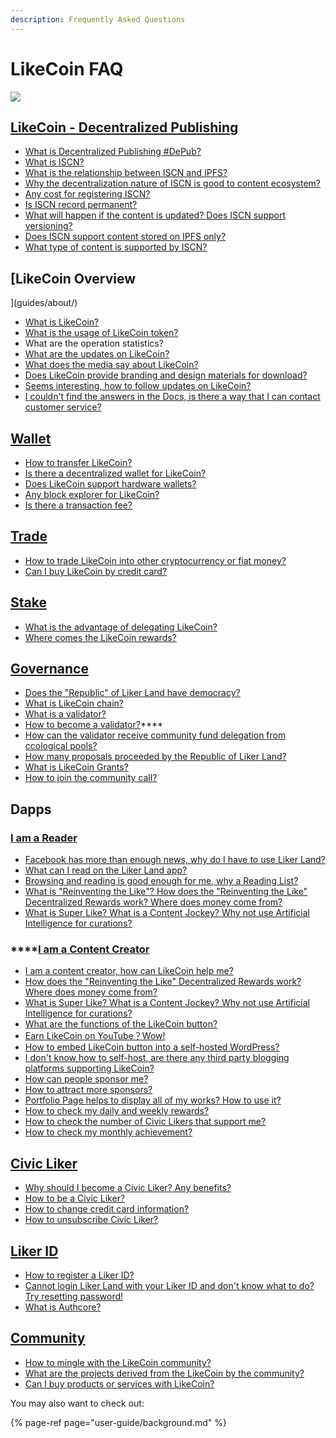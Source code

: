 ```yaml
---
description: Frequently Asked Questions
---
```


# LikeCoin FAQ

![](https://gblobscdn.gitbook.com/assets%2F-LL4mdaVjNgL6A1--PV0%2F-MHGKCas6shf9dDCwB3j%2F-MHGMnmjM4yyGSTVqz7T%2FLikeCoin_AD27_Small_Update-01.png?alt=media&token=a3cb3c10-3742-4ef9-b99a-3e05e2f82a11)

## [​LikeCoin - Decentralized Publishing](./) <a id="likecoin-zan-shang-gong-min-gong-he-guo"></a>

* [What is Decentralized Publishing \#DePub?](./)
* [What is ISCN?](developer/international-standard-content-number-iscn/)
* [What is the relationship between ISCN and IPFS?](guides/decentralized-publishing/iscn-ipfs-relationship.md)
* [Why the decentralization nature of ISCN is good to content ecosystem?](guides/decentralized-publishing/benefits.md)
* [Any cost for registering ISCN?](guides/decentralized-publishing/what-is-iscn.md)
* [Is ISCN record permanent?](guides/decentralized-publishing/benefits.md)
* [What will happen if the content is updated? Does ISCN support versioning?](guides/decentralized-publishing/what-is-iscn.md)
* [Does ISCN support content stored on IPFS only?](guides/decentralized-publishing/iscn-ipfs-relationship.md)
* [What type of content is supported by ISCN?](guides/decentralized-publishing/content-type.md)

## [LikeCoin Overview](guides/about/) <a id="likecoin-zan-shang-gong-min-gong-he-guo"></a>

* ​[What is LikeCoin?](./)
* [What is the usage of LikeCoin token?](guides/likecoin-token.md)
* What are the operation statistics?
* [What are the updates on LikeCoin?](guides/about/updates/)
* [What does the media say about LikeCoin?](guides/about/on-the-news/)
* [Does LikeCoin provide branding and design materials for download?](guides/about/presskit.md)
* ​[Seems interesting, how to follow updates on LikeCoin?](./#more-about-likecoin)
* [I couldn't find the answers in the Docs, is there a way that I can contact customer service?](./#contact-us)[​](https://docs.like.co/user-guide/about#contact-us)

## [Wallet](guides/wallet/) <a id="wo-shi-du-zhe"></a>

* [How to transfer LikeCoin?](guides/wallet/like-pay.md)
* [Is there a decentralized wallet for LikeCoin?  ](guides/wallet/keplr.md)
* [Does LikeCoin support hardware wallets?](guides/wallet/hardware-wallet.md)
* [Any block explorer for LikeCoin?](guides/wallet/big-dipper.md)
* [Is there a transaction fee?](guides/wallet/transaction-fee.md)

## [Trade](guides/trade/)

* [How to trade LikeCoin into other cryptocurrency or fiat money?](guides/trade/)
* [Can I buy LikeCoin by credit card?](guides/trade/trade-in-liquid.md#purchase-likecoin-with-credit-card)

## [Stake](guides/stake/) <a id="wo-shi-du-zhe"></a>

* [What is the advantage of delegating LikeCoin?](guides/stake/delegation-of-likecoin.md)
* [Where comes the LikeCoin rewards?](guides/stake/where-comes-the-likecoin-rewards.md)

## [Governance](guides/governance/) <a id="wo-shi-du-zhe"></a>

* [​Does the "Republic" of Liker Land have democracy?](guides/governance/liquid-democracy.md)
* [What is LikeCoin chain?](guides/governance/likecoin-chain.md)
* [What is a validator?](guides/governance/what-is-a-validator/)
* [How to become a validator?](become-a-validator.md)\*\*\*\*
* [How can the validator receive community fund delegation from ccological pools‌?](guides/governance/what-is-a-validator/community-funds-application.md)
* ​​[How many proposals proceeded by the Republic of Liker Land?](guides/governance/proposals.md)
* [What is LikeCoin Grants?](guides/governance/likecoin-grants.md)
* [​How to join the community call?](community-call.md)

## Dapps <a id="wo-shi-du-zhe"></a>

### [I am a Reader](user-guide/liker-land/#for-readers)

* [Facebook has more than enough news, why do I have to use Liker Land? ](user-guide/liker-land/#for-readers)
* [What can I read on the Liker Land app?](user-guide/liker-land/today-headline.md)
* [Browsing and reading is good enough for me, why a Reading List?](user-guide/liker-land/readling-list.md)
* [What is "Reinventing the Like"? How does the "Reinventing the Like" Decentralized Rewards work? Where does money come from?](user-guide/liker-land/like.md)
* [What is Super Like? What is a Content Jockey? Why not use Artificial Intelligence for curations?](user-guide/liker-land/superlike.md)

### \*\*\*\*[**​I am a Content Creator**](user-guide/liker-land/#for-content-creators)

* [I am a content creator, how can LikeCoin help me?](user-guide/liker-land/#for-content-creators)
* [How does the "Reinventing the Like" Decentralized Rewards work? Where does money come from?](user-guide/liker-land/like.md)
* [What is Super Like? What is a Content Jockey? Why not use Artificial Intelligence for curations?](user-guide/liker-land/superlike.md)
* [What are the functions of the LikeCoin button?](user-guide/creator/)
* [Earn LikeCoin on YouTube？Wow!](user-guide/creator/youtube.md)
* [How to embed LikeCoin button into a self-hosted WordPress?](user-guide/creator/wordpress.md)
* [I don't know how to self-host, are there any third party blogging platforms supporting LikeCoin?](user-guide/creator/blogging-platforms/)
* [How can people sponsor me?](user-guide/creatortools/sponsor-link.md)
* [How to attract more sponsors?](user-guide/creatortools/creators-pitch.md)
* [Portfolio Page helps to display all of my works? How to use it?  ](user-guide/creatortools/portfolio-page.md)
* [How to check my daily and weekly rewards?](user-guide/creatortools/rewards/)
* [How to check the number of Civic Likers that support me?](user-guide/creatortools/support.md)
* [How to check my monthly achievement?](user-guide/creatortools/monthly-report.md)

## [​Civic Liker​](user-guide/civic-liker/) <a id="civic-liker"></a>

* [Why should I become a Civic Liker? Any benefits?](user-guide/civic-liker/)
* [How to be a Civic Liker?  ](user-guide/civic-liker/be-a-civic-liker.md)
* [How to change credit card information?](user-guide/civic-liker/change-credit-card.md)
* [How to unsubscribe Civic Liker?](user-guide/civic-liker/unsubscribe-civic-liker.md)

## [​Liker ID​](user-guide/liker-id/) <a id="liker-id"></a>

* [How to register a Liker ID?](user-guide/liker-id/register.md)
* [Cannot login Liker Land with your Liker ID and don't know what to do? Try resetting password!](user-guide/liker-id/reset-password.md)
* [What is Authcore?](user-guide/liker-id/what-is-authcore.md)

## [Community](user-guide/community/)

* [How to mingle with the LikeCoin community?](user-guide/community/discord.md)
* [What are the projects derived from the LikeCoin by the community?](user-guide/community/derived-projects/)
* [Can I buy products or services with LikeCoin?](user-guide/community/products-and-services.md)

You may also want to check out:

{% page-ref page="user-guide/background.md" %}

